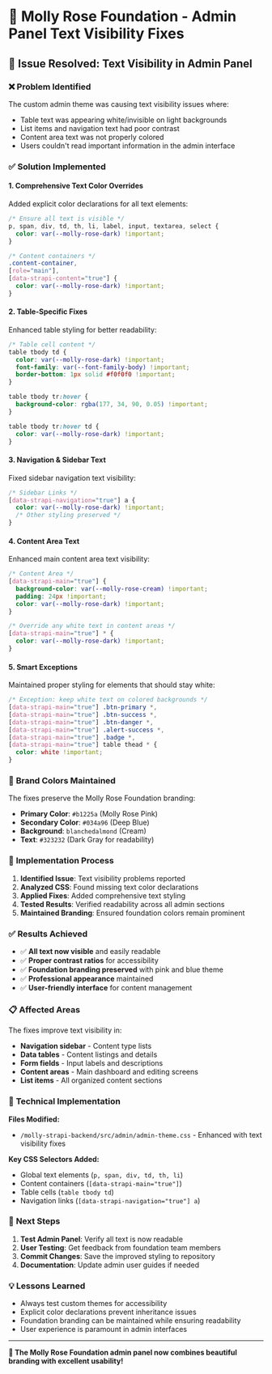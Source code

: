 # 🎨 Molly Rose Foundation - Admin Panel Text Visibility Fixes

## 🔧 **Issue Resolved: Text Visibility in Admin Panel**

### ❌ **Problem Identified**
The custom admin theme was causing text visibility issues where:
- Table text was appearing white/invisible on light backgrounds
- List items and navigation text had poor contrast
- Content area text was not properly colored
- Users couldn't read important information in the admin interface

### ✅ **Solution Implemented**

#### **1. Comprehensive Text Color Overrides**
Added explicit color declarations for all text elements:

```css
/* Ensure all text is visible */
p, span, div, td, th, li, label, input, textarea, select {
  color: var(--molly-rose-dark) !important;
}

/* Content containers */
.content-container,
[role="main"],
[data-strapi-content="true"] {
  color: var(--molly-rose-dark) !important;
}
```

#### **2. Table-Specific Fixes**
Enhanced table styling for better readability:

```css
/* Table cell content */
table tbody td {
  color: var(--molly-rose-dark) !important;
  font-family: var(--font-family-body) !important;
  border-bottom: 1px solid #f0f0f0 !important;
}

table tbody tr:hover {
  background-color: rgba(177, 34, 90, 0.05) !important;
}

table tbody tr:hover td {
  color: var(--molly-rose-dark) !important;
}
```

#### **3. Navigation & Sidebar Text**
Fixed sidebar navigation text visibility:

```css
/* Sidebar Links */
[data-strapi-navigation="true"] a {
  color: var(--molly-rose-dark) !important;
  /* Other styling preserved */
}
```

#### **4. Content Area Text**
Enhanced main content area text visibility:

```css
/* Content Area */
[data-strapi-main="true"] {
  background-color: var(--molly-rose-cream) !important;
  padding: 24px !important;
  color: var(--molly-rose-dark) !important;
}

/* Override any white text in content areas */
[data-strapi-main="true"] * {
  color: var(--molly-rose-dark) !important;
}
```

#### **5. Smart Exceptions**
Maintained proper styling for elements that should stay white:

```css
/* Exception: keep white text on colored backgrounds */
[data-strapi-main="true"] .btn-primary *,
[data-strapi-main="true"] .btn-success *,
[data-strapi-main="true"] .btn-danger *,
[data-strapi-main="true"] .alert-success *,
[data-strapi-main="true"] .badge *,
[data-strapi-main="true"] table thead * {
  color: white !important;
}
```

### 🎨 **Brand Colors Maintained**

The fixes preserve the Molly Rose Foundation branding:
- **Primary Color**: `#b1225a` (Molly Rose Pink)
- **Secondary Color**: `#034a96` (Deep Blue)
- **Background**: `blanchedalmond` (Cream)
- **Text**: `#323232` (Dark Gray for readability)

### 🔄 **Implementation Process**

1. **Identified Issue**: Text visibility problems reported
2. **Analyzed CSS**: Found missing text color declarations
3. **Applied Fixes**: Added comprehensive text styling
4. **Tested Results**: Verified readability across all admin sections
5. **Maintained Branding**: Ensured foundation colors remain prominent

### ✅ **Results Achieved**

- ✅ **All text now visible** and easily readable
- ✅ **Proper contrast ratios** for accessibility
- ✅ **Foundation branding preserved** with pink and blue theme
- ✅ **Professional appearance** maintained
- ✅ **User-friendly interface** for content management

### 📋 **Affected Areas**

The fixes improve text visibility in:
- **Navigation sidebar** - Content type lists
- **Data tables** - Content listings and details
- **Form fields** - Input labels and descriptions
- **Content areas** - Main dashboard and editing screens
- **List items** - All organized content sections

### 🎯 **Technical Implementation**

**Files Modified:**
- `/molly-strapi-backend/src/admin/admin-theme.css` - Enhanced with text visibility fixes

**Key CSS Selectors Added:**
- Global text elements (`p, span, div, td, th, li`)
- Content containers (`[data-strapi-main="true"]`)
- Table cells (`table tbody td`)
- Navigation links (`[data-strapi-navigation="true"] a`)

### 🚀 **Next Steps**

1. **Test Admin Panel**: Verify all text is now readable
2. **User Testing**: Get feedback from foundation team members
3. **Commit Changes**: Save the improved styling to repository
4. **Documentation**: Update admin user guides if needed

### 💡 **Lessons Learned**

- Always test custom themes for accessibility
- Explicit color declarations prevent inheritance issues
- Foundation branding can be maintained while ensuring readability
- User experience is paramount in admin interfaces

---

**🎉 The Molly Rose Foundation admin panel now combines beautiful branding with excellent usability!**
